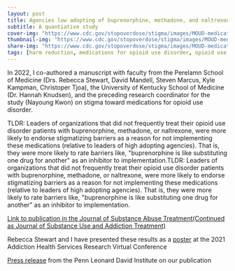 ```yaml
---
layout: post
title: Agencies low adopting of buprenorphine, methadone, and naltrexone are led by individuals who endorse stigmatizing beliefs toward them 
subtitle: A quantiative study
cover-img: "https://www.cdc.gov/stopoverdose/stigma/images/MOUD-medications-FDA-approved.jpg?_=87234"
thumbnail-img: "https://www.cdc.gov/stopoverdose/stigma/images/MOUD-medications-FDA-approved.jpg?_=87234"
share-img: "https://www.cdc.gov/stopoverdose/stigma/images/MOUD-medications-FDA-approved.jpg?_=87234"
tags: [harm reduction, medications for opioid use disorder, opioid use disorder, stigma]
---
```


In 2022, I co-authored a manuscript with faculty from the Perelamn School of Medicine (Drs. Rebecca Stewart, David Mandell, Steven Marcus, Kyle Kampman, Christoper Tjoa), the University of Kentucky School of Medicine (Dr. Hannah Knudsen), and the preceding research coordinator for the study (Nayoung Kwon) on stigma toward medications for opioid use disorder.

TLDR: Leaders of organizations that did not frequently treat their opioid use disorder patients with buprenorphine, methadone, or naltrexone, were more likely to endorse stigmatizing barriers as a reason for not implementing these medications (relative to leaders of high adopting agencies). 
That is, they were more likely to rate barriers like, "buprenorphine is like substituting one drug for another" as an inhibitor to implementation.TLDR: Leaders of organizations that did not frequently treat their opioid use disorder patients with buprenorphine, methadone, or naltrexone, were more likely to endorse stigmatizing barriers as a reason for not implementing these medications (relative to leaders of high adopting agencies). That is, they were more likely to rate barriers like, "buprenorphine is like substituting one drug for another" as an inhibitor to implementation.

[Link to publication in the Journal of Substance Abuse Treatment(Continued as Journal of Substance Use and Addiction Treatment)](https://www-sciencedirect-com.proxy.library.upenn.edu/science/article/pii/S0740547222001829)

Rebecca Stewart and I have presented these results as a [poster](https://osf.io/rbzph/) at the 2021 Addiction Health Services Research Virtual Conference

[Press release](https://ldi.upenn.edu/our-work/research-updates/overcoming-challenges-to-providing-medications-for-opioid-use-disorder/) from the Penn Leonard David Institute on our publication
